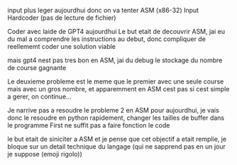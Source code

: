 input plus leger aujourdhui donc on va tenter ASM (x86-32)
Input Hardcoder (pas de lecture de fichier)

Coder avec laide de GPT4 aujourdhui
Le but etait de decouvrir ASM, jai eu du mal a comprendre les instructions au debut, donc compliquer de reellememt coder une solution viable

mais gpt4 nest pas tres bon en ASM, jai du debug le stockage du nombre de
course gagnante

Le deuxieme probleme est le meme que le premier avec une seule course mais avec
un gros nombre, et apparemment en ASM cest pas si cest simple a gerer, on continue...

Je narrive pas a resoudre le probleme 2 en ASM pour aujourdhui, je vais donc le resoudre en python rapidement, changer les tailles de buffer dans le programme First ne suffit pas a faire fonction le code

le but etait de siniciter a ASM et je pense que cet objectif a etait remplie,
je bloque sur un detail technique du langage (qui ne sapprend pas en un jour je suppose (emoji rigolo))

